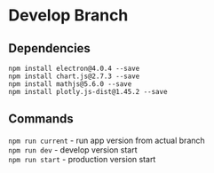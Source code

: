 # Develop Branch
## Dependencies
`npm install electron@4.0.4 --save`  
`npm install chart.js@2.7.3 --save`  
`npm install mathjs@5.6.0 --save`  
`npm install plotly.js-dist@1.45.2 --save`

## Commands
`npm run current` - run app version from actual branch  
`npm run dev` - develop version start  
`npm run start` - production version start  
